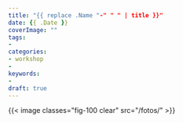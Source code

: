 ```yaml
---
title: "{{ replace .Name "-" " " | title }}"
date: {{ .Date }}
coverImage: ""
tags:
-
categories:
- workshop
-
keywords:
-
draft: true
---
```





<!--more-->


{{< image classes="fig-100 clear"  src="/fotos/" >}}
